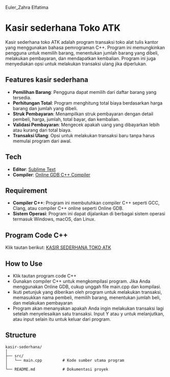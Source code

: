 Euler_Zahra Elfatima

# Kasir sederhana Toko ATK
Kasir sederhana toko ATK adalah program transaksi toko alat tulis kantor yang menggunakan bahasa pemrograman C++. Program ini memungkinkan pengguna untuk memilih barang, menentukan jumlah barang yang dibeli, melakukan pembayaran, dan mendapatkan kembalian. Program ini juga menyediakan opsi untuk melakukan transaksi ulang jika diperlukan.

## Features kasir sederhana

- **Pemilihan Barang**: Pengguna dapat memilih dari daftar barang yang tersedia.
- **Perhitungan Total**: Program menghitung total biaya berdasarkan harga barang dan jumlah yang dibeli.
- **Struk Pembayaran**: Menampilkan struk pembayaran dengan detail pembeli, harga, jumlah, total bayar, dan kembalian.
- **Validasi Pembayaran**: Mengecek apakah uang yang dibayarkan lebih atau kurang dari total biaya.
- **Transaksi Ulang**: Opsi untuk melakukan transaksi baru tanpa harus memulai program dari awal.

## Tech 

- **Editor**: [Sublime Text](https://www.sublimetext.com/) 
- **Compiler**: [Online GDB C++ Compiler](https://www.onlinegdb.com/online_c++_compiler)

## Requirement

- **Compiler C++**: Program ini membutuhkan compiler C++ seperti GCC, Clang, atau compiler C++ online seperti Online GDB.
- **Sistem Operasi**: Program ini dapat dijalankan di berbagai sistem operasi termasuk Windows, macOS, dan Linux.

## Program Code C++
Klik tautan berikut:
[KASIR SEDERHANA TOKO ATK](https://github.com/Elfaa-github/Program-CPP_TLS24/blob/9c55dc44fab71015adfe46a3afca8e3a258d1d44/PROGRAM%20KASIR%20SEDERHANA%20TOKO%20ATK.cpp)

## How to Use
- Klik tautan program code C++
- Gunakan compiler C++ untuk mengkompilasi program. Jika Anda menggunakan Online GDB, cukup unggah file main.cpp dan kompilasi.
- Ikuti petunjuk yang diberikan oleh program untuk melakukan transaksi, memasukkan nama pembeli, memilih barang, menentukan jumlah beli, dan melakukan pembayaran
- Program akan menanyakan apakah Anda ingin melakukan transaksi lagi setelah menyelesaikan satu transaksi. Input Y atau y untuk melanjutkan, atau input selain itu untuk keluar dari program.

## Structure

```plaintext
kasir-sederhana/
│
├── src/
│   └── main.cpp         # Kode sumber utama program
│
└── README.md            # Dokumentasi proyek
